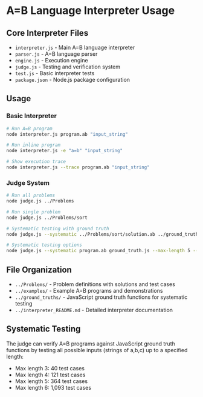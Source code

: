 # A=B Language Interpreter Usage

## Core Interpreter Files
- `interpreter.js` - Main A=B language interpreter
- `parser.js` - A=B language parser  
- `engine.js` - Execution engine
- `judge.js` - Testing and verification system
- `test.js` - Basic interpreter tests
- `package.json` - Node.js package configuration

## Usage

### Basic Interpreter
```bash
# Run A=B program
node interpreter.js program.ab "input_string"

# Run inline program  
node interpreter.js -e "a=b" "input_string"

# Show execution trace
node interpreter.js --trace program.ab "input_string"
```

### Judge System
```bash
# Run all problems
node judge.js ../Problems

# Run single problem
node judge.js ../Problems/sort

# Systematic testing with ground truth
node judge.js --systematic ../Problems/sort/solution.ab ../ground_truths/sort_ground_truth.js

# Systematic testing options
node judge.js --systematic program.ab ground_truth.js --max-length 5 --verbose
```

## File Organization
- `../Problems/` - Problem definitions with solutions and test cases
- `../examples/` - Example A=B programs and demonstrations  
- `../ground_truths/` - JavaScript ground truth functions for systematic testing
- `../interpreter_README.md` - Detailed interpreter documentation

## Systematic Testing
The judge can verify A=B programs against JavaScript ground truth functions by testing all possible inputs (strings of a,b,c) up to a specified length:

- Max length 3: 40 test cases
- Max length 4: 121 test cases  
- Max length 5: 364 test cases
- Max length 6: 1,093 test cases